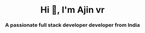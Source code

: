 <h1 align="center">Hi 👋, I'm Ajin vr</h1>
<h3 align="center">A passionate full stack developer developer from India</h3>

